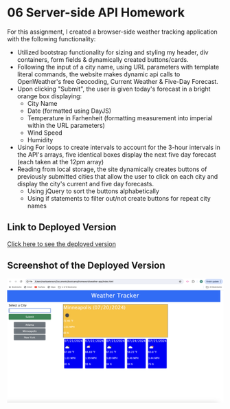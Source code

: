 # 06 Server-side API Homework

For this assignment, I created a browser-side weather tracking application with the following functionality:

- Utilized bootstrap functionality for sizing and styling my header, div containers, form fields & dynamically created buttons/cards.
- Following the input of a city name, using URL parameters with template literal commands, the website makes dynamic api calls to OpenWeather's free Geocoding, Current Weather & Five-Day Forecast.
- Upon clicking "Submit", the user is given today's forecast in a bright orange box displaying:
    - City Name
    - Date (formatted using DayJS)
    - Temperature in Farhenheit (formatting measurement into imperial within the URL parameters) 
    - Wind Speed
    - Humidity
- Using For loops to create intervals to account for the 3-hour intervals in the API's arrays, five identical boxes display the next five day forecast (each taken at the 12pm array)
- Reading from local storage, the site dynamically creates buttons of previously submitted cities that allow the user to click on each city and display the city's current and five day forecasts.
    - Using jQuery to sort the buttons alphabetically
    - Using if statements to filter out/not create buttons for repeat city names


## Link to Deployed Version

[Click here to see the deployed version](https://teutonicted.github.io/weather-app/)

## Screenshot of the Deployed Version

![Screenshot of the web page](./assets/screenshot.png)
